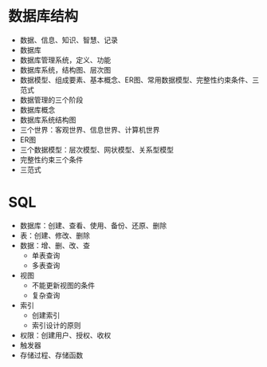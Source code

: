 

# 数据库结构
- 数据、信息、知识、智慧、记录
- 数据库
- 数据库管理系统，定义、功能
- 数据库系统，结构图、层次图
- 数据模型、组成要素、基本概念、ER图、常用数据模型、完整性约束条件、三范式
- 数据管理的三个阶段
- 数据库概念
- 数据库系统结构图
- 三个世界：客观世界、信息世界、计算机世界
- ER图
- 三个数据模型：层次模型、网状模型、关系型模型
- 完整性约束三个条件
- 三范式

# SQL
- 数据库：创建、查看、使用、备份、还原、删除
- 表：创建、修改、删除
- 数据：增、删、改、查
  - 单表查询
  - 多表查询
- 视图
  - 不能更新视图的条件
  - 复杂查询
- 索引
  - 创建索引
  - 索引设计的原则
- 权限：创建用户、授权、收权
- 触发器
- 存储过程、存储函数
